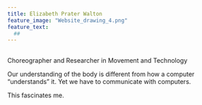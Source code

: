 ```yaml
---
title: Elizabeth Prater Walton
feature_image: "Website_drawing_4.png"
feature_text: 
  ## 
---
```

##
Choreographer and Researcher in Movement and Technology 

Our understanding of the body is different from how a computer “understands” it. Yet we have to communicate with computers. 

This fascinates me. 
